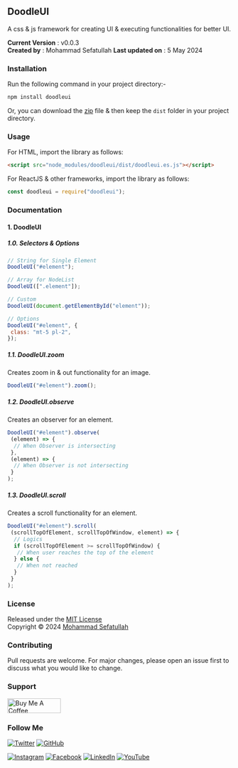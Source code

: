 ## DoodleUI

A css & js framework for creating UI & executing functionalities for better UI.

**Current Version** : v0.0.3
<br/>
**Created by** : Mohammad Sefatullah
**Last updated on** : 5 May 2024

### Installation

Run the following command in your project directory:-

```bash
npm install doodleui
```

Or, you can download the [zip](https://github.com/mosefatullah/doodleui/zipball/main) file & then keep the `dist` folder in your project directory.

### Usage

For HTML, import the library as follows:

```html
<script src="node_modules/doodleui/dist/doodleui.es.js"></script>
```

For ReactJS & other frameworks, import the library as follows:

```javascript
const doodleui = require("doodleui");
```

### Documentation

#### 1. DoodleUI

##### 1.0. Selectors & Options

```javascript
// String for Single Element
DoodleUI("#element");

// Array for NodeList
DoodleUI([".element"]);

// Custom
DoodleUI(document.getElementById("element"));
```

```javascript
// Options
DoodleUI("#element", {
 class: "mt-5 pl-2",
});
```

##### 1.1. DoodleUI.zoom

Creates zoom in & out functionality for an image.

```javascript
DoodleUI("#element").zoom();
```

##### 1.2. DoodleUI.observe

Creates an observer for an element.

```javascript
DoodleUI("#element").observe(
 (element) => {
  // When Observer is intersecting
 },
 (element) => {
  // When Observer is not intersecting
 }
);
```

##### 1.3. DoodleUI.scroll

Creates a scroll functionality for an element.

```javascript
DoodleUI("#element").scroll(
 (scrollTopOfElement, scrollTopOfWindow, element) => {
  // Logics
  if (scrollTopOfElement >= scrollTopOfWindow) {
   // When user reaches the top of the element
  } else {
   // When not reached
  }
 }
);
```

### License

Released under the [MIT License](https://github.com/mosefatullah/doodleui/blob/main/LICENSE) <br/>
Copyright © 2024 [Mohammad Sefatullah]()

### Contributing

Pull requests are welcome. For major changes, please open an issue first to discuss what you would like to change.

### Support

<a href="https://www.buymeacoffee.com/mosefatullah" target="_blank"><img src="https://cdn.buymeacoffee.com/buttons/v2/default-yellow.png" alt="Buy Me A Coffee" height="33px" width="120px"></a>

### Follow Me

[![Twitter](https://img.shields.io/twitter/follow/mosefatullah?style=social)](https://twitter.com/mosefatullah)
[![GitHub](https://img.shields.io/github/followers/mosefatullah?style=social)](https://github.com/mosefatullah)

[![Instagram](https://img.shields.io/badge/Instagram-mosefatullah-red?style=flat-square&logo=instagram)](https://www.instagram.com/mosefatullah/)
[![Facebook](https://img.shields.io/badge/Facebook-mosefatullah-blue?style=flat-square&logo=facebook)](https://www.facebook.com/mosefatullah/)
[![LinkedIn](https://img.shields.io/badge/LinkedIn-mosefatullah-blue?style=flat-square&logo=linkedin)](https://www.linkedin.com/in/mosefatullah/)
[![YouTube](https://img.shields.io/badge/YouTube-mosefatullah-red?style=flat-square&logo=youtube)](https://www.youtube.com/channel/UCQfjLWq7nSCaZgX6PnOYjzQ)
